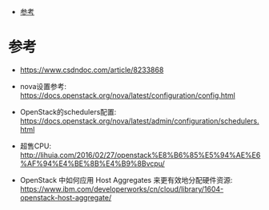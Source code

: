 
<!-- @import "[TOC]" {cmd="toc" depthFrom=1 depthTo=6 orderedList=false} -->

<!-- code_chunk_output -->

* [参考](#参考)

<!-- /code_chunk_output -->

# 参考

- https://www.csdndoc.com/article/8233868

- nova设置参考: https://docs.openstack.org/nova/latest/configuration/config.html
- OpenStack的schedulers配置: https://docs.openstack.org/nova/latest/admin/configuration/schedulers.html
- 超售CPU: http://lihuia.com/2016/02/27/openstack%E8%B6%85%E5%94%AE%E6%AF%94%E4%BE%8B%E4%B9%8Bvcpu/
- OpenStack 中如何应用 Host Aggregates 来更有效地分配硬件资源: https://www.ibm.com/developerworks/cn/cloud/library/1604-openstack-host-aggregate/
